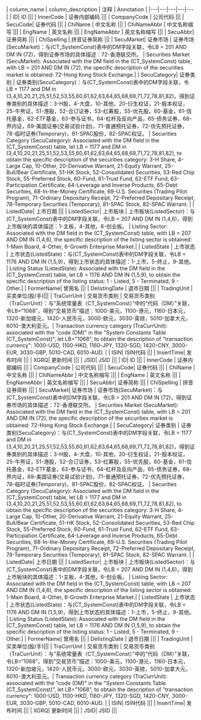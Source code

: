 | column_name | column_description | 注释 | Annotation |
|---|---|---|---|---|
| ID| ID |||
| InnerCode | 证券内部编码 |||
| CompanyCode | 公司代码 |||
| SecuCode| 证券代码 |||
| ChiName | 中文名称 |||
| ChiNameAbbr | 中文名称缩写 |||
| EngName | 英文名称 |||
| EngNameAbbr | 英文名称缩写 |||
| SecuAbbr| 证券简称 |||
| ChiSpelling | 拼音证券简称 |||
| SecuMarket| 证券市场 | 证券市场(SecuMarket)：与(CT_SystemConst)表中的DM字段关联，令LB = 201 AND DM IN (72)，得到证券市场的具体描述：72-香港联交所。 | Securities Market (SecuMarket): Associated with the DM field in the (CT_SystemConst) table, with LB = 201 AND DM IN (72), the specific description of the securities market is obtained: 72-Hong Kong Stock Exchange.|
| SecuCategory| 证券类别 | 证券类别(SecuCategory)：与(CT_SystemConst)表中的DM字段关联，令LB = 1177 and DM in (3,4,10,20,21,25,51,52,53,55,60,61,62,63,64,65,68,69,71,72,78,81,82)，得到证券类别的具体描述：3-H股，4-大盘，10-其他，20-衍生权证，21-股本权证，25-牛熊证，51-港股，52-合订证券，53-红筹股，55-优先股，60-基金，61-信托基金，62-ETF基金，63-参与证书，64-杠杆及反向产品，65-债务证券，68-界内证，69-美国证券(交易试验计划)，71-普通预托证券，72-优先预托证券，78-临时证券(Temporary)，81-SPAC股份，82-SPAC权证。 | Securities Category (SecuCategory): Associated with the DM field in the (CT_SystemConst) table, let LB = 1177 and DM in (3,4,10,20,21,25,51,52,53,55,60,61,62,63,64,65,68,69,71,72,78,81,82), to obtain the specific description of the securities category: 3-H Share, 4-Large Cap, 10-Other, 20-Derivative Warrant, 21-Equity Warrant, 25-Bull/Bear Certificate, 51-HK Stock, 52-Consolidated Securities, 53-Red Chip Stock, 55-Preferred Stock, 60-Fund, 61-Trust Fund, 62-ETF Fund, 63-Participation Certificate, 64-Leverage and Inverse Products, 65-Debt Securities, 68-In-the-Money Certificate, 69-U.S. Securities (Trading Pilot Program), 71-Ordinary Depositary Receipt, 72-Preferred Depositary Receipt, 78-Temporary Securities (Temporary), 81-SPAC Stock, 82-SPAC Warrant. |
| ListedDate| 上市日期 |||
| ListedSector| 上市板块 | 上市板块(ListedSector)：与(CT_SystemConst)表中的DM字段关联，令LB = 207 AND DM IN (1,4,6)，得到上市板块的具体描述：1-主板，4-其他，6-创业板。 | Listing Sector: Associated with the DM field in the (CT_SystemConst) table, with LB = 207 AND DM IN (1,4,6), the specific description of the listing sector is obtained: 1-Main Board, 4-Other, 6-Growth Enterprise Market.|
| ListedState | 上市状态 | 上市状态(ListedState)：与(CT_SystemConst)表中的DM字段关联，令LB = 1176 AND DM IN (1,5,9)，得到上市状态的具体描述：1-上市，5-终止，9-其他。 | Listing Status (ListedState): Associated with the DM field in the (CT_SystemConst) table, let LB = 1176 AND DM IN (1,5,9), to obtain the specific description of the listing status: 1 - Listed, 5 - Terminated, 9 - Other.|
| FormerName| 曾用名 |||
| DelistingDate | 退市日期 |||
| TradingUnit | 买卖单位(股/手)|||
| TraCurrUnit | 交易货币类别 | 交易货币类别（TraCurrUnit）：与“系统常量表（CT_SystemConst）”中的“代码（DM）”关联，令LB=“1068”，得到“交易货币”描述：1000-美元，1100-港元，1160-日本元，1320-新加坡元，1420-人民币元，3000-欧元，3030-英镑，5010-加拿大元，6010-澳大利亚元。| Transaction currency category (TraCurrUnit): associated with the "code (DM)" in the "System Constants Table (CT_SystemConst)", let LB="1068", to obtain the description of "transaction currency": 1000-USD, 1100-HKD, 1160-JPY, 1320-SGD, 1420-CNY, 3000-EUR, 3030-GBP, 5010-CAD, 6010-AUD. |
| ISIN| ISIN代码 |||
| InsertTime| 发布时间 |||
| XGRQ| 更新时间 |||
| JSID| JSID |||
| ID| ID |||
| InnerCode | 证券内部编码 |||
| CompanyCode | 公司代码 |||
| SecuCode| 证券代码 |||
| ChiName | 中文名称 |||
| ChiNameAbbr | 中文名称缩写 |||
| EngName | 英文名称 |||
| EngNameAbbr | 英文名称缩写 |||
| SecuAbbr| 证券简称 |||
| ChiSpelling | 拼音证券简称 |||
| SecuMarket| 证券市场 | 证券市场(SecuMarket)：与(CT_SystemConst)表中的DM字段关联，令LB = 201 AND DM IN (72)，得到证券市场的具体描述：72-香港联交所。 | Securities Market (SecuMarket): Associated with the DM field in the (CT_SystemConst) table, with LB = 201 AND DM IN (72), the specific description of the securities market is obtained: 72-Hong Kong Stock Exchange.|
| SecuCategory| 证券类别 | 证券类别(SecuCategory)：与(CT_SystemConst)表中的DM字段关联，令LB = 1177 and DM in (3,4,10,20,21,25,51,52,53,55,60,61,62,63,64,65,68,69,71,72,78,81,82)，得到证券类别的具体描述：3-H股，4-大盘，10-其他，20-衍生权证，21-股本权证，25-牛熊证，51-港股，52-合订证券，53-红筹股，55-优先股，60-基金，61-信托基金，62-ETF基金，63-参与证书，64-杠杆及反向产品，65-债务证券，68-界内证，69-美国证券(交易试验计划)，71-普通预托证券，72-优先预托证券，78-临时证券(Temporary)，81-SPAC股份，82-SPAC权证。 | Securities Category (SecuCategory): Associated with the DM field in the (CT_SystemConst) table, let LB = 1177 and DM in (3,4,10,20,21,25,51,52,53,55,60,61,62,63,64,65,68,69,71,72,78,81,82), to obtain the specific description of the securities category: 3-H Share, 4-Large Cap, 10-Other, 20-Derivative Warrant, 21-Equity Warrant, 25-Bull/Bear Certificate, 51-HK Stock, 52-Consolidated Securities, 53-Red Chip Stock, 55-Preferred Stock, 60-Fund, 61-Trust Fund, 62-ETF Fund, 63-Participation Certificate, 64-Leverage and Inverse Products, 65-Debt Securities, 68-In-the-Money Certificate, 69-U.S. Securities (Trading Pilot Program), 71-Ordinary Depositary Receipt, 72-Preferred Depositary Receipt, 78-Temporary Securities (Temporary), 81-SPAC Stock, 82-SPAC Warrant. |
| ListedDate| 上市日期 |||
| ListedSector| 上市板块 | 上市板块(ListedSector)：与(CT_SystemConst)表中的DM字段关联，令LB = 207 AND DM IN (1,4,6)，得到上市板块的具体描述：1-主板，4-其他，6-创业板。 | Listing Sector: Associated with the DM field in the (CT_SystemConst) table, with LB = 207 AND DM IN (1,4,6), the specific description of the listing sector is obtained: 1-Main Board, 4-Other, 6-Growth Enterprise Market.|
| ListedState | 上市状态 | 上市状态(ListedState)：与(CT_SystemConst)表中的DM字段关联，令LB = 1176 AND DM IN (1,5,9)，得到上市状态的具体描述：1-上市，5-终止，9-其他。 | Listing Status (ListedState): Associated with the DM field in the (CT_SystemConst) table, let LB = 1176 AND DM IN (1,5,9), to obtain the specific description of the listing status: 1 - Listed, 5 - Terminated, 9 - Other.|
| FormerName| 曾用名 |||
| DelistingDate | 退市日期 |||
| TradingUnit | 买卖单位(股/手)|||
| TraCurrUnit | 交易货币类别 | 交易货币类别（TraCurrUnit）：与“系统常量表（CT_SystemConst）”中的“代码（DM）”关联，令LB=“1068”，得到“交易货币”描述：1000-美元，1100-港元，1160-日本元，1320-新加坡元，1420-人民币元，3000-欧元，3030-英镑，5010-加拿大元，6010-澳大利亚元。| Transaction currency category (TraCurrUnit): associated with the "code (DM)" in the "System Constants Table (CT_SystemConst)", let LB="1068", to obtain the description of "transaction currency": 1000-USD, 1100-HKD, 1160-JPY, 1320-SGD, 1420-CNY, 3000-EUR, 3030-GBP, 5010-CAD, 6010-AUD. |
| ISIN| ISIN代码 |||
| InsertTime| 发布时间 |||
| XGRQ| 更新时间 |||
| JSID| JSID |||
